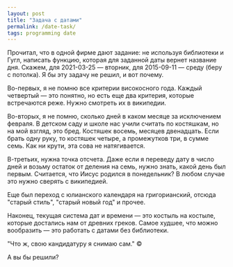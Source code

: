 ```yaml
---
layout: post
title: "Задача с датами"
permalink: /date-task/
tags: programming date
---
```


Прочитал, что в одной фирме дают задание: не используя библиотеки и Гугл,
написать функцию, которая для заданной даты вернет название дня. Скажем, для
2021-03-25 — вторник, для 2015-09-11 — среду (беру с потолка). Я бы эту задачу
не решил, и вот почему.

Во-первых, я не помню все критерии високосного года. Каждый четвертый — это
понятно, но есть еще два критерия, которые встречаются реже. Нужно смотреть их в
википедии.

Во-вторых, я не помню, сколько дней в каком месяце за исключением февраля. В
детском саду и школе нас учили считать по костяшкам, но на мой взгляд, это
бред. Костяшек восемь, месяцев двенадцать. Если брать одну руку, то костяшек
четыре, а промежутков три, в сумме семь. Как ни крути, эта сова не натягивается.

В-третьих, нужна точка отсчета. Даже если я переведу дату в число дней и возьму
остаток от деления на семь, нужно знать, какой день был первым. Считается, что
Иисус родился в понедельник? В любом случае это нужно сверять с википедией.

Еще был переход с юлианского календаря на григорианский, отсюда "старый стиль",
"старый новый год" и прочее.

Наконец, текущая система дат и времени — это костыль на костыле, которые
достались нам от древних греков. Самое худшее, что можно вообразить — это
работать с датами без библиотеки.

"Что ж, свою кандидатуру я снимаю сам." &copy;

А вы бы решили?
